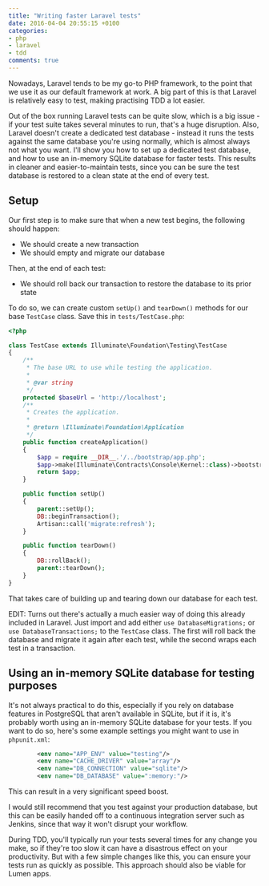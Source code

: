 ```yaml
---
title: "Writing faster Laravel tests"
date: 2016-04-04 20:55:15 +0100
categories:
- php
- laravel
- tdd
comments: true
---
```


Nowadays, Laravel tends to be my go-to PHP framework, to the point that we use it as our default framework at work. A big part of this is that Laravel is relatively easy to test, making practising TDD a lot easier.

Out of the box running Laravel tests can be quite slow, which is a big issue - if your test suite takes several minutes to run, that's a huge disruption. Also, Laravel doesn't create a dedicated test database - instead it runs the tests against the same database you're using normally, which is almost always not what you want. I'll show you how to set up a dedicated test database, and how to use an in-memory SQLite database for faster tests. This results in cleaner and easier-to-maintain tests, since you can be sure the test database is restored to a clean state at the end of every test.

Setup
-----

Our first step is to make sure that when a new test begins, the following should happen:

* We should create a new transaction
* We should empty and migrate our database

Then, at the end of each test:

* We should roll back our transaction to restore the database to its prior state

To do so, we can create custom `setUp()` and `tearDown()` methods for our base `TestCase` class. Save this in `tests/TestCase.php`:

```php
<?php

class TestCase extends Illuminate\Foundation\Testing\TestCase
{
    /**
     * The base URL to use while testing the application.
     *
     * @var string
     */
    protected $baseUrl = 'http://localhost';
    /**
     * Creates the application.
     *
     * @return \Illuminate\Foundation\Application
     */
    public function createApplication()
    {
        $app = require __DIR__.'/../bootstrap/app.php';
        $app->make(Illuminate\Contracts\Console\Kernel::class)->bootstrap();
        return $app;
    }

    public function setUp()
    {
        parent::setUp();
        DB::beginTransaction();
        Artisan::call('migrate:refresh');
    }

    public function tearDown()
    {
        DB::rollBack();
        parent::tearDown();
    }
}
```

That takes care of building up and tearing down our database for each test.

EDIT: Turns out there's actually a much easier way of doing this already included in Laravel. Just import and add either `use DatabaseMigrations;` or `use DatabaseTransactions;` to the `TestCase` class. The first will roll back the database and migrate it again after each test, while the second wraps each test in a transaction.

Using an in-memory SQLite database for testing purposes
-------------------------------------------------------

It's not always practical to do this, especially if you rely on database features in PostgreSQL that aren't available in SQLite, but if it is, it's probably worth using an in-memory SQLite database for your tests. If you want to do so, here's some example settings you might want to use in `phpunit.xml`:

```xml
        <env name="APP_ENV" value="testing"/>
        <env name="CACHE_DRIVER" value="array"/>
        <env name="DB_CONNECTION" value="sqlite"/>
        <env name="DB_DATABASE" value=":memory:"/>
```

This can result in a very significant speed boost.

I would still recommend that you test against your production database, but this can be easily handed off to a continuous integration server such as Jenkins, since that way it won't disrupt your workflow. 

During TDD, you'll typically run your tests several times for any change you make, so if they're too slow it can have a disastrous effect on your productivity. But with a few simple changes like this, you can ensure your tests run as quickly as possible. This approach should also be viable for Lumen apps.
